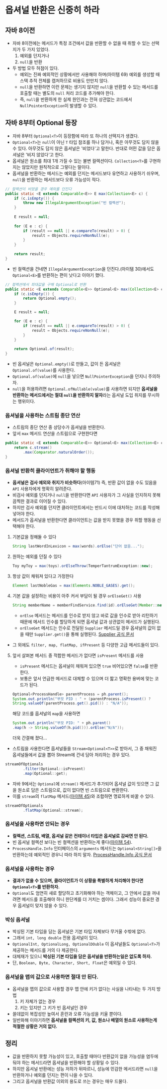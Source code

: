 # 옵셔널 반환은 신중히 하라

## 자바 8이전

* 자바 8이전에는 메서드가 특정 조건에서 값을 반환할 수 없을 때 취할 수 있는 선택지가 두 가지 있었다.
  1. 예외를 던지거나
  2. `null`을 반환
* 두 방법 모두 허점이 있다.
  * 예외는 진짜 예외적인 상황에서만 사용해야 하며(아이템 69) 예외를 생성할 때 스택 추적 전체를 캡처하므로 비용도 만만치 않다.
  * `null`을 반환하면 이런 문제는 생기지 않지만 `null`을 반환할 수 있는 메서드를 호출할 때는 별도의 `null` 처리 코드를 추가해야 한다.
  * 즉, `null`을 반환하게 한 실제 원인과는 전혀 상관없는 코드에서 `NullPointerException`이 발생할 수 있다.

## 자바 8부터 Optional 등장

* 자바 8부터 `Optional<T>`이 등장함에 따라 또 하나의 선택지가 생겼다.
* `Optional<T>`는 `null`이 아닌 `T` 타입 참조를 하나 담거나, 혹은 아무것도 담지 않을 수 있다. 아무것도 담지 않은 옵셔널은 '비었다'고 말한다.
 반대로 어떤 값을 담은 옵셔널은 '비지 않았다'고 한다.
* 옵셔널은 원소를 최대 1개 가질 수 있는 불변 컬렉션이다. `Collection<T>`를 구현하지는 않았지만 원칙적으로 그렇다는 말이다.
* 옵셔널을 반환하는 메서드는 예외를 던지는 메서드보다 유연하고 사용하기 쉬우며, `null`을 반환하는 메서드보다 오류 가능성이 적다.

```java
// 컬렉션이 비었을 경우 예외를 던진다
public static <E extends Comparable<E>> E max(Collection<E> c) {
    if (c.isEmpty()) {
        throw new IllegalArgumentException("빈 컬렉션");
    }
    
    E result = null;
    
    for (E e : c) {
        if (result == null || e.compareTo(result) > 0) {
            result = Objects.requireNonNull(e);
        }
    }
    
    return result;
}
```

* 빈 컬렉션을 건네면 `IllegalArgumentException`을 던진다.(아이템 30)에서도 `Optional<E>`를 반환하는 편이 낫다고 이야기 했다.

```java
// 컬렉션에서 최대값을 구해 Optional로 반환
public static <E extends Comparable<E>> Optional<E> max(Collection<E> c) {
    if (c.isEmpty()) {
        return Optional.empty();
    }

    E result = null;

    for (E e : c) {
        if (result == null || e.compareTo(result) > 0) {
            result = Objects.requireNonNull(e);
        }
    }
    
    return Optional.of(result);
}
```

* 빈 옵셔널은 `Optional.empty()`로 만들고, 값이 든 옵셔널은 `Optional.of(value)`를 사용한다.
* `Optional.of(value)`에 `null`을 넣으면 `NullPointerException`을 던지니 주의하자.
* `null`을 허용하려면 `Optional.ofNullable(value)`를 사용하면 되지만 **옵셔널을 반환하는 메서드에서는 절대 `null`을 반환하지 말자**라는
 옵셔널 도입 취지를 무시하는 행위이다.

### 옵셔널을 사용하는 스트림 종단 연산

* 스트림의 종단 연산 중 상당수가 옵셔널을 반환한다.
* 앞서 `max` 메서드 연산을 스트림으로 구현한다면

```java
public static <E extends Comparable<E>> Optional<E> max(Collection<E> c) {
    return c.stream()
        .max(Comparator.naturalOrder());
}
```

### 옵셔널 반환히 클라이언트가 취해야 할 행동

* **옵셔널은 검사 예외와 취지가 비슷하다**(아이템71) 즉, 반환 값이 없을 수도 있음을 `API` 사용자에게 명확히 알려준다.
* 비검사 예외를 던지거나 `null`을 반환한다면 `API` 사용자가 그 사실을 인지하지 못해 끔찍한 결과로 이어질 수 있다.
* 하지만 검사 예외를 던지면 클라이언트에서는 반드시 이에 대처하는 코드를 작성해넣어야 한다.
* 메서드가 옵셔널을 반환한다면 클라이언트는 값을 받지 못했을 경우 취할 행동을 선택해야 한다.

1. 기본값을 정해둘 수 있다

    ```java
    String lastWordInLexicon = max(words).orElse("단어 없음...");
    ```

2. 원하는 예외를 던질 수 있다

    ```java
    Toy myToy = max(toys).orElseThrow(TemperTantrumException::new);
    ```
   
3. 항상 값이 채워져 있다고 가정한다

    ```java
   Element lastNobleGas = max(Elements.NOBLE_GASES).get();
    ```
   
4. 기본 값을 설정하는 비용이 아주 커서 부담이 될 경우 `orElseGet()` 사용

    ```java
   String memberName = memberFindService.find(id).orElseGet(Member::new);
    ```
   
    * `orElse` 메서드는 메서드를 인수로 받지 않고 바로 값을 인수로 받아 리턴하기 때문에 메서드 인수를 할당하게 되면 옵셔널 값과 
     상관없이 메서드가 실행된다.
    * `orElseGet` 메서드는 인수로 전달된 `Supplier` 메서드일 경우 옵셔널의 값이 없을 때만 `Supplier.get()`을 통해 실행된다.
     [Supplier<T> 공식 문서](https://docs.oracle.com/javase/8/docs/api/java/util/function/Supplier.html)

* 그 외에도 `filter, map, flatMap, ifPresent` 등 다양한 고급 메서드들이 있다.

5. 앞서 살펴본 메서드 중 적합한 메서드가 없다면 `isPresent` 메서드를 사용
    * `isPresent` 메서드는 옵셔널이 채워져 있으면 `true` 비어있으면 `false`를 반환한다.
    * 보통은 앞서 언급한 메서드로 대체할 수 있으며 더 짧고 명확한 용버에 맞는 코드가  된다.

    ```java
   Optional<ProcessHandle> parentProcess = ph.parent();
   System.out.println("부모 PID : " + (parentProcess.isPresent() ? 
   String.valueOf(parentProcess.get().pid()) : "N/A"));
    ```
   
    해당 코드를 옵셔널의 `map`을 사용하면

    ```java 
   System.out.println("부모 PID: " + ph.parent()
   .map(h -> String.valueOf(h.pid())).orElse("N/A"));
    ```

   더욱 간결해 졌다...

* 스트림을 사용한다면 옵셔널들을 `Stream<Optional<T>>`로 받아서, 그 중 채워진 옵셔널들에서 값을 뽑아 Stream<T>에 건네 담아 처리하는 경우 있다.

```java
streamOfOptionals
        .filter(Optional::isPresent)
        .map(Optional::get);
```

* 자바 9에서는 `Optional`에 `stream()` 메서드가 추가되어 옵셔널 값이 잇으면 그 값을 원소로 담은 스트림으로, 값이 없다면 빈 스트림으로 변환한다.
* 이를 `stream`의 `flatMap` 메서드([아이템 45](https://github.com/parkhanbeen/study/blob/master/effective-java/7%EC%9E%A5/45.%EC%8A%A4%ED%8A%B8%EB%A6%BC%EC%9D%80%20%EC%A3%BC%EC%9D%98%ED%95%B4%EC%84%9C%20%EC%82%AC%EC%9A%A9%ED%95%98%EB%9D%BC.md))와 조합하면 명료하게 바꿀 수 있다.

```java
streamOfOptionals
        .flatMap(Optional::stream);
```

### 옵셔널을 사용하면 안되는 경우

* **컬렉션, 스트림, 배열, 옵셔널 같은 컨테이너 타입은 옵셔널로 감싸면 안 된다.**
* 빈 옵셔널 컬렉션 보다는 빈 컬렉션을 반환하는게 좋다([아이템 54](https://github.com/parkhanbeen/study/blob/master/effective-java/8%EC%9E%A5/54.null%EC%9D%B4%20%EC%95%84%EB%8B%8C%2C%20%EB%B9%88%20%EC%BB%AC%EB%A0%89%EC%85%98%EC%9D%B4%EB%82%98%20%EB%B0%B0%EC%97%B4%EC%9D%84%20%EB%B0%98%ED%99%98%ED%95%98%EB%9D%BC.md)).
* `ProcessHandle.Info` 인터페이스의 `arguments` 메서드는 `Optional<String[]>`을 반환하는데 예외적인 경우니 따라 하지 말자.
  [ProcessHandle.Info 공식 문서](https://docs.oracle.com/javase/9/docs/api/java/lang/ProcessHandle.Info.html)

### 옵셔널을 사용하는 경우

* **결과가 없을 수 있으며, 클라이언트가 이 상황을 특별하게 처리해야 한다면 `Optional<T>`를 반환하자.**
* `Optional`도 엄연히 새로 할당하고 초기화해야 하는 객체이고, 그 안에서 값을 꺼내려면 메서드를 호출해야 하니 한단계를 더 거치는 셈이다.
 그래서 성능이 중요한 경우 옵셔널이 맞지 않을 수 있다.

### 박싱 옵셔널

* 박싱된 기본 타입을 담는 옵셔널은 기본 타입 자체보다 무거울 수밖에 없다.
* 그래서 `int, long double` 전용 옵셔널이 있다.
* `OptionalInt, OptionalLong, OptionalDOuble` 이 옵셔널들도 `Optional<T>`가 제공하는 메서드를 거의 다 제공한다.
* 대체재가 있으니 **박싱된 기본 타입을 담은 옵셔널을 반환하는일은 없도록 하자.**
* 단, `Boolean, Byte, Character, Short, Float`은 예외일 수 있다.

### 옵셔널을 맵의 값으로 사용하면 절대 안 된다.

* 옵셔널을 맵의 값으로 사용할 경우 맵 안에 키가 없다는 사실을 나타내는 두 가지 방법
  1. 키 자체가 없는 경우
  2. 키는 있지만 그 키가 빈 옵셔널인 경우
* 쓸데없이 복잡성만 높여서 혼란과 오류 가능성을 키울 뿐이다.
* 일반화해 이야기하면 **옵셔널을 컬렉션의 키, 값, 원소나 배열의 원소로 사용하는게 적절한 상황은 거의 없다.**


## 정리

* 값을 반환하지 못할 가능성이 있고, 호출할 때마다 반환값이 없을 가능성을 염두에 둬야 하는 메서드라면 옵셔널을 반환해야 할 상황일 수 있다.
* 하지만 옵셔널 반환에는 성능 저하가 뒤따르니, 성능에 민감한 메서드라면 `null`을 반환하거나 예외를 던지는 편이 나을 수 있다.
* 그리고 옵셔널을 반환값 이외의 용도로 쓰는 경우는 매우 드물다.
